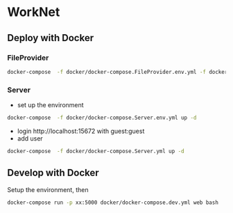# WorkNet

## Deploy with Docker
### FileProvider

```bash
docker-compose  -f docker/docker-compose.FileProvider.env.yml -f docker/docker-compose.FileProvider.env.yml up -d
```


### Server

* set up the environment

```bash
docker-compose  -f docker/docker-compose.Server.env.yml up -d
```

* login http://localhost:15672 with guest:guest
* add user

``` bash
docker-compose  -f docker/docker-compose.Server.yml up -d
```


## Develop with Docker

Setup the environment, then

```bash
docker-compose run -p xx:5000 docker/docker-compose.dev.yml web bash
```